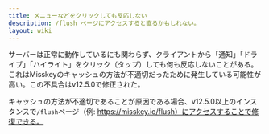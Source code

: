 ```yaml
---
title: メニューなどをクリックしても反応しない
description: /flush ページにアクセスすると直るかもしれない。
layout: wiki
---
```

サーバーは正常に動作しているにも関わらず、クライアントから「通知」「ドライブ」「ハイライト」をクリック（タップ）しても何も反応しないことがある。  
これはMisskeyのキャッシュの方法が不適切だったために発生している可能性が高い。この不具合はv12.5.0で修正された。

キャッシュの方法が不適切であることが原因である場合、v12.5.0以上のインスタンスで`/flush`ページ（例: https://misskey.io/flush）にアクセスすることで修復できる。
